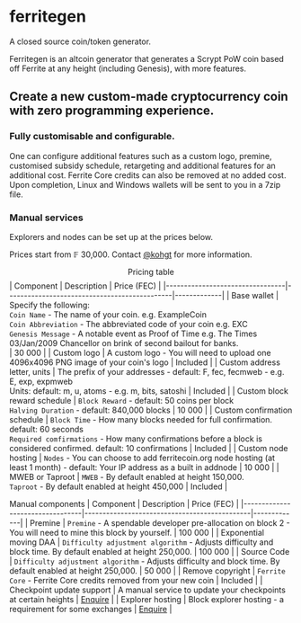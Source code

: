 # ferritegen
A closed source coin/token generator.

Ferritegen is an altcoin generator that generates a Scrypt PoW coin based off Ferrite at any height (including Genesis), with more features. 

## Create a new custom-made cryptocurrency coin with zero programming experience.

### Fully customisable and configurable. 
One can configure additional features such as a custom logo, premine, customised subsidy schedule, retargeting and additional features for an additional cost. 
Ferrite Core credits can also be removed at no added cost.
Upon completion, Linux and Windows wallets will be sent to you in a 7zip file.

### Manual services
Explorers and nodes can be set up at the prices below.


Prices start from 𝔽 30,000.
Contact [@kohgt](https://t.me/ferrite_core) for more information.

$$\text{Pricing table}$$
| Component                       | Description                                  | Price (FEC) |
|---------------------------------|----------------------------------------------|-------------|
| Base wallet                     | Specify the following: <br>`Coin Name` - The name of your coin. e.g. ExampleCoin<br>`Coin Abbreviation` - The abbreviated code of your coin e.g. EXC<br>`Genesis Message` - A notable event as Proof of Time e.g. The Times 03/Jan/2009 Chancellor on brink of second bailout for banks.<br> | 30 000 |
| Custom logo                     | A custom logo - You will need to upload one 4096x4096 PNG image of your coin's logo | Included |
| Custom address letter, units    | The prefix of your addresses - default: F, fec, fecmweb - e.g. E, exp, expmweb<br> Units: default: m, u, atoms - e.g. m, bits, satoshi | Included |
| Custom block reward schedule    | `Block Reward` - default: 50 coins per block<br>`Halving Duration` - default: 840,000 blocks | 10 000 |
| Custom confirmation schedule    | `Block Time` - How many blocks needed for full confirmation. default: 60 seconds<br>`Required comfirmations` - How many confirmations before a block is considered confirmed. default: 10 confirmations | Included |
| Custom node hosting             | `Nodes` - You can choose to add ferritecoin.org node hosting (at least 1 month) - default: Your IP address as a built in addnode | 10 000 |
| MWEB or Taproot                 | `MWEB` - By default enabled at height 150,000.<br> `Taproot` - By default enabled at height 450,000 | Included |

Manual components
| Component                       | Description                                  | Price (FEC) |
|---------------------------------|----------------------------------------------|-------------|
| Premine                         | `Premine` - A spendable developer pre-allocation on block 2 - You will need to mine this block by yourself. | 100 000 |
| Exponential moving DAA          | `Difficulty adjustment algorithm` - Adjusts difficulty and block time. By default enabled at height 250,000. | 100 000 |
| Source Code                     | `Difficulty adjustment algorithm` - Adjusts difficulty and block time. By default enabled at height 250,000. | 50 000 |
| Remove copyright                | `Ferrite Core` - Ferrite Core credits removed from your new coin | Included |
| Checkpoint update support       | A manual service to update your checkpoints at certain heights | [Enquire](t.me/ferrite_core) | 
| Explorer hosting                | Block explorer hosting - a requirement for some exchanges | [Enquire](t.me/ferrite_core) |
